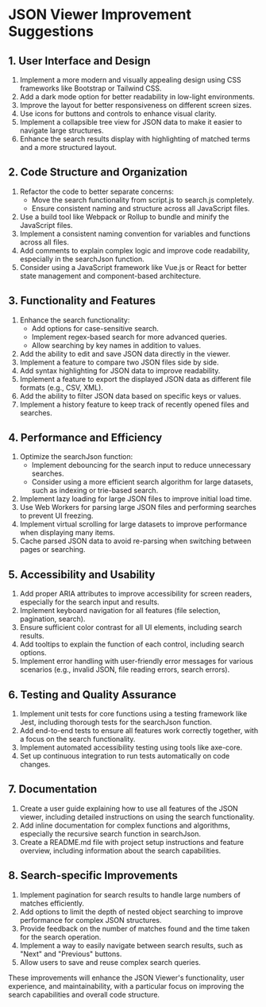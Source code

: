 # JSON Viewer Improvement Suggestions

## 1. User Interface and Design

1. Implement a more modern and visually appealing design using CSS frameworks like Bootstrap or Tailwind CSS.
2. Add a dark mode option for better readability in low-light environments.
3. Improve the layout for better responsiveness on different screen sizes.
4. Use icons for buttons and controls to enhance visual clarity.
5. Implement a collapsible tree view for JSON data to make it easier to navigate large structures.
6. Enhance the search results display with highlighting of matched terms and a more structured layout.

## 2. Code Structure and Organization

1. Refactor the code to better separate concerns:
   - Move the search functionality from script.js to search.js completely.
   - Ensure consistent naming and structure across all JavaScript files.
2. Use a build tool like Webpack or Rollup to bundle and minify the JavaScript files.
3. Implement a consistent naming convention for variables and functions across all files.
4. Add comments to explain complex logic and improve code readability, especially in the searchJson function.
5. Consider using a JavaScript framework like Vue.js or React for better state management and component-based architecture.

## 3. Functionality and Features

1. Enhance the search functionality:
   - Add options for case-sensitive search.
   - Implement regex-based search for more advanced queries.
   - Allow searching by key names in addition to values.
2. Add the ability to edit and save JSON data directly in the viewer.
3. Implement a feature to compare two JSON files side by side.
4. Add syntax highlighting for JSON data to improve readability.
5. Implement a feature to export the displayed JSON data as different file formats (e.g., CSV, XML).
6. Add the ability to filter JSON data based on specific keys or values.
7. Implement a history feature to keep track of recently opened files and searches.

## 4. Performance and Efficiency

1. Optimize the searchJson function:
   - Implement debouncing for the search input to reduce unnecessary searches.
   - Consider using a more efficient search algorithm for large datasets, such as indexing or trie-based search.
2. Implement lazy loading for large JSON files to improve initial load time.
3. Use Web Workers for parsing large JSON files and performing searches to prevent UI freezing.
4. Implement virtual scrolling for large datasets to improve performance when displaying many items.
5. Cache parsed JSON data to avoid re-parsing when switching between pages or searching.

## 5. Accessibility and Usability

1. Add proper ARIA attributes to improve accessibility for screen readers, especially for the search input and results.
2. Implement keyboard navigation for all features (file selection, pagination, search).
3. Ensure sufficient color contrast for all UI elements, including search results.
4. Add tooltips to explain the function of each control, including search options.
5. Implement error handling with user-friendly error messages for various scenarios (e.g., invalid JSON, file reading errors, search errors).

## 6. Testing and Quality Assurance

1. Implement unit tests for core functions using a testing framework like Jest, including thorough tests for the searchJson function.
2. Add end-to-end tests to ensure all features work correctly together, with a focus on the search functionality.
3. Implement automated accessibility testing using tools like axe-core.
4. Set up continuous integration to run tests automatically on code changes.

## 7. Documentation

1. Create a user guide explaining how to use all features of the JSON viewer, including detailed instructions on using the search functionality.
2. Add inline documentation for complex functions and algorithms, especially the recursive search function in searchJson.
3. Create a README.md file with project setup instructions and feature overview, including information about the search capabilities.

## 8. Search-specific Improvements

1. Implement pagination for search results to handle large numbers of matches efficiently.
2. Add options to limit the depth of nested object searching to improve performance for complex JSON structures.
3. Provide feedback on the number of matches found and the time taken for the search operation.
4. Implement a way to easily navigate between search results, such as "Next" and "Previous" buttons.
5. Allow users to save and reuse complex search queries.

These improvements will enhance the JSON Viewer's functionality, user experience, and maintainability, with a particular focus on improving the search capabilities and overall code structure.
